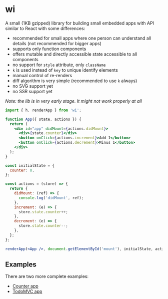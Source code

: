 # wi

A small (1KB gzipped) library for building small embedded apps with API similar
to React with some differences:

- recommended for small apps where one person can understand all details (not
  recommended for bigger apps)
- supports only function components
- offers mutable and directly accessible state accessible to all components
- no support for `style` attribute, only `className`
- `k` is used instead of `key` to unique identify elements
- manual control of re-renders
- diff algorithm is very simple (recommended to use `k` always)
- no SVG support yet
- no SSR support yet

_Note: the lib is in very early stage. It might not work properly at all_

```jsx
import { h, renderApp } from 'wi';

function App({ state, actions }) {
  return (
    <div id="app" didMount={actions.didMount}>
      <div>{state.counter}</div>
      <button onClick={actions.increment}>Add 1</button>
      <button onClick={actions.decrement}>Minus 1</button>
    </div>
  );
}

const initialState = {
  counter: 0,
};

const actions = (store) => {
  return {
    didMount: (ref) => {
      console.log('didMount', ref);
    },
    increment: (e) => {
      store.state.counter++;
    },
    decrement: (e) => {
      store.state.counter--;
    },
  };
};

renderApp(<App />, document.getElementById('mount'), initialState, actions);
```

## Examples

There are two more complete examples:

- [Counter app](demo/counter)
- [TodoMVC app](demo/todomvc)
